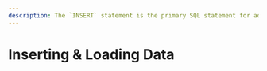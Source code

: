 ```yaml
---
description: The `INSERT` statement is the primary SQL statement for adding data into a table in MariaDB
---
```


# Inserting & Loading Data

